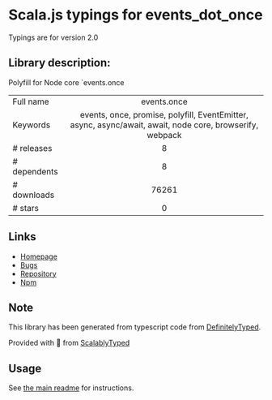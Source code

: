 
# Scala.js typings for events_dot_once

Typings are for version 2.0

## Library description:
Polyfill for Node core `events.once

|                    |                 |
| ------------------ | :-------------: |
| Full name          | events.once |
| Keywords           | events, once, promise, polyfill, EventEmitter, async, async/await, await, node core, browserify, webpack |
| # releases         | 8 |
| # dependents       | 8 |
| # downloads        | 76261 |
| # stars            | 0 |

## Links
- [Homepage](https://github.com/davidmarkclements/events.once#readme)
- [Bugs](https://github.com/davidmarkclements/events.once/issues)
- [Repository](https://github.com/davidmarkclements/events.once)
- [Npm](https://www.npmjs.com/package/events.once)
    


## Note
This library has been generated from typescript code from [DefinitelyTyped](https://definitelytyped.org).

Provided with :purple_heart: from [ScalablyTyped](https://github.com/oyvindberg/ScalablyTyped)

## Usage
See [the main readme](../../readme.md) for instructions.


